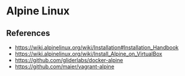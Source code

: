 # Alpine Linux

## References
* https://wiki.alpinelinux.org/wiki/Installation#Installation_Handbook
* https://wiki.alpinelinux.org/wiki/Install_Alpine_on_VirtualBox
* https://github.com/gliderlabs/docker-alpine
* https://github.com/maier/vagrant-alpine

